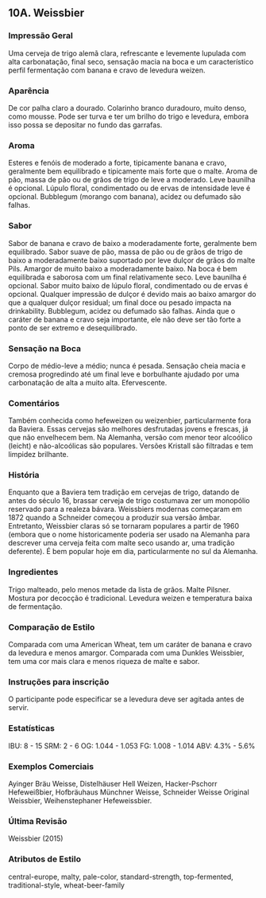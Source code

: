 ## 10A. Weissbier

### Impressão Geral

Uma cerveja de trigo alemã clara, refrescante e levemente lupulada com alta carbonatação, final seco, sensação macia na boca e um característico perfil fermentação com banana e cravo de levedura weizen.

### Aparência

De cor palha claro a dourado. Colarinho branco duradouro, muito denso, como mousse. Pode ser turva e ter um brilho do trigo e levedura, embora isso possa se depositar no fundo das garrafas.

### Aroma

Esteres e fenóis de moderado a forte, tipicamente banana e cravo, geralmente bem equilibrado e tipicamente mais forte que o malte. Aroma de pão, massa de pão ou de grãos de trigo de leve a moderado. Leve baunilha é opcional. Lúpulo floral, condimentado ou de ervas de intensidade leve é opcional. Bubblegum (morango com banana), acidez ou defumado são falhas.

### Sabor

Sabor de banana e cravo de baixo a moderadamente forte, geralmente bem equilibrado. Sabor suave de pão, massa de pão ou de grãos de trigo de baixo a moderadamente baixo suportado por leve dulçor de grãos do malte Pils. Amargor de muito baixo a moderadamente baixo. Na boca é bem equilibrada e saborosa com um final relativamente seco. Leve baunilha é opcional. Sabor muito baixo de lúpulo floral, condimentado ou de ervas é opcional. Qualquer impressão de dulçor é devido mais ao baixo amargor do que a qualquer dulçor residual; um final doce ou pesado impacta na drinkability. Bubblegum, acidez ou defumado são falhas. Ainda que o caráter de banana e cravo seja importante, ele não deve ser tão forte a ponto de ser extremo e desequilibrado.

### Sensação na Boca

Corpo de médio-leve a médio; nunca é pesada. Sensação cheia macia e cremosa progredindo até um final leve e borbulhante ajudado por uma carbonatação de alta a muito alta. Efervescente.

### Comentários

Também conhecida como hefeweizen ou weizenbier, particularmente fora da Baviera. Essas cervejas são melhores desfrutadas jovens e frescas, já que não envelhecem bem. Na Alemanha, versão com menor teor alcoólico (leicht) e não-alcoólicas são populares. Versões Kristall são filtradas e tem limpidez brilhante.

### História

Enquanto que a Baviera tem tradição em cervejas de trigo, datando de antes do século 16, brassar cerveja de trigo costumava zer um monopólio reservado para a realeza bávara. Weissbiers modernas começaram em 1872 quando a Schneider começou a produzir sua versão âmbar. Entretanto, Weissbier claras só se tornaram populares a partir de 1960 (embora que o nome historicamente poderia ser usado na Alemanha para descrever uma cerveja feita com malte seco usando ar, uma tradição deferente). É bem popular hoje em dia, particularmente no sul da Alemanha.

### Ingredientes

Trigo malteado, pelo menos metade da lista de grãos. Malte Pilsner. Mostura por decocção é tradicional. Levedura weizen e temperatura baixa de fermentação.

### Comparação de Estilo

Comparada com uma American Wheat, tem um caráter de banana e cravo da levedura e menos amargor. Comparada com uma Dunkles Weissbier, tem uma cor mais clara e menos riqueza de malte e sabor.

### Instruções para inscrição

O participante pode especificar se a levedura deve ser agitada antes de servir.

### Estatísticas

IBU: 8 - 15
SRM: 2 - 6
OG: 1.044 - 1.053
FG: 1.008 - 1.014
ABV: 4.3% - 5.6%

### Exemplos Comerciais

Ayinger Bräu Weisse, Distelhäuser Hell Weizen, Hacker-Pschorr Hefeweißbier, Hofbräuhaus Münchner Weisse, Schneider Weisse Original Weissbier, Weihenstephaner Hefeweissbier.

### Última Revisão

Weissbier (2015)

### Atributos de Estilo

central-europe, malty, pale-color, standard-strength, top-fermented, traditional-style, wheat-beer-family